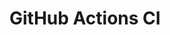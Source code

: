 # GitHub Actions CI




























































































































































































































































































































































































































































































































































































































































































































































































































































































































































































































































































































































































































































































































































































































































































































































































































































































































































































































































































































































































































































































































































































































































































































































































































































































































































































































































































































































































































































































































































































































































































































































































































































































































































































































































































































































































































































































































































































